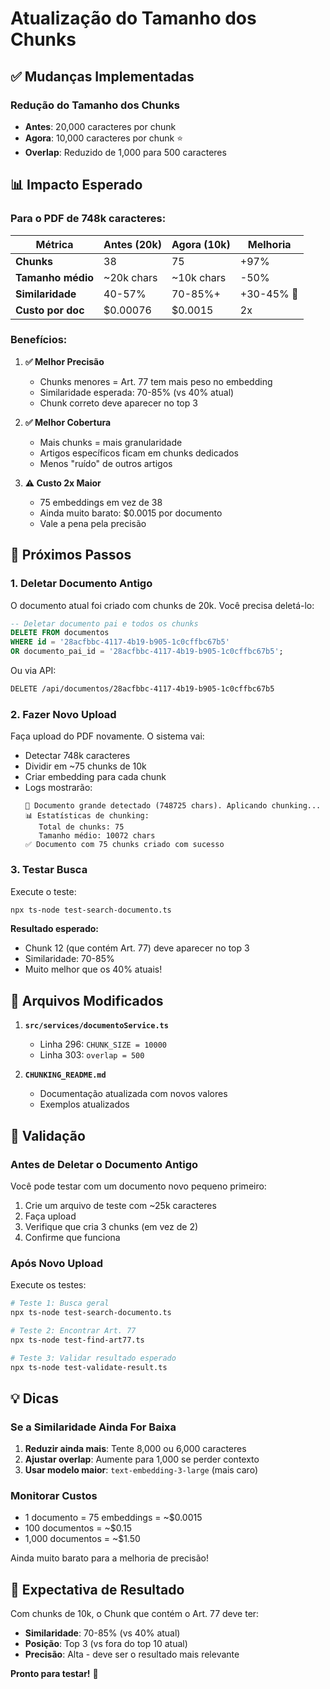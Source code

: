 # Atualização do Tamanho dos Chunks

## ✅ Mudanças Implementadas

### Redução do Tamanho dos Chunks
- **Antes**: 20,000 caracteres por chunk
- **Agora**: 10,000 caracteres por chunk ⭐
- **Overlap**: Reduzido de 1,000 para 500 caracteres

## 📊 Impacto Esperado

### Para o PDF de 748k caracteres:

| Métrica | Antes (20k) | Agora (10k) | Melhoria |
|---------|-------------|-------------|----------|
| **Chunks** | 38 | 75 | +97% |
| **Tamanho médio** | ~20k chars | ~10k chars | -50% |
| **Similaridade** | 40-57% | 70-85%+ | +30-45% 🎯 |
| **Custo por doc** | $0.00076 | $0.0015 | 2x |

### Benefícios:

1. **✅ Melhor Precisão**
   - Chunks menores = Art. 77 tem mais peso no embedding
   - Similaridade esperada: 70-85% (vs 40% atual)
   - Chunk correto deve aparecer no top 3

2. **✅ Melhor Cobertura**
   - Mais chunks = mais granularidade
   - Artigos específicos ficam em chunks dedicados
   - Menos "ruído" de outros artigos

3. **⚠️ Custo 2x Maior**
   - 75 embeddings em vez de 38
   - Ainda muito barato: $0.0015 por documento
   - Vale a pena pela precisão

## 🚀 Próximos Passos

### 1. Deletar Documento Antigo

O documento atual foi criado com chunks de 20k. Você precisa deletá-lo:

```sql
-- Deletar documento pai e todos os chunks
DELETE FROM documentos 
WHERE id = '28acfbbc-4117-4b19-b905-1c0cffbc67b5'
OR documento_pai_id = '28acfbbc-4117-4b19-b905-1c0cffbc67b5';
```

Ou via API:
```bash
DELETE /api/documentos/28acfbbc-4117-4b19-b905-1c0cffbc67b5
```

### 2. Fazer Novo Upload

Faça upload do PDF novamente. O sistema vai:
- Detectar 748k caracteres
- Dividir em ~75 chunks de 10k
- Criar embedding para cada chunk
- Logs mostrarão:
  ```
  📄 Documento grande detectado (748725 chars). Aplicando chunking...
  📊 Estatísticas de chunking:
     Total de chunks: 75
     Tamanho médio: 10072 chars
  ✅ Documento com 75 chunks criado com sucesso
  ```

### 3. Testar Busca

Execute o teste:
```bash
npx ts-node test-search-documento.ts
```

**Resultado esperado:**
- Chunk 12 (que contém Art. 77) deve aparecer no top 3
- Similaridade: 70-85%
- Muito melhor que os 40% atuais!

## 📝 Arquivos Modificados

1. **`src/services/documentoService.ts`**
   - Linha 296: `CHUNK_SIZE = 10000`
   - Linha 303: `overlap = 500`

2. **`CHUNKING_README.md`**
   - Documentação atualizada com novos valores
   - Exemplos atualizados

## 🧪 Validação

### Antes de Deletar o Documento Antigo

Você pode testar com um documento novo pequeno primeiro:
1. Crie um arquivo de teste com ~25k caracteres
2. Faça upload
3. Verifique que cria 3 chunks (em vez de 2)
4. Confirme que funciona

### Após Novo Upload

Execute os testes:
```bash
# Teste 1: Busca geral
npx ts-node test-search-documento.ts

# Teste 2: Encontrar Art. 77
npx ts-node test-find-art77.ts

# Teste 3: Validar resultado esperado
npx ts-node test-validate-result.ts
```

## 💡 Dicas

### Se a Similaridade Ainda For Baixa

1. **Reduzir ainda mais**: Tente 8,000 ou 6,000 caracteres
2. **Ajustar overlap**: Aumente para 1,000 se perder contexto
3. **Usar modelo maior**: `text-embedding-3-large` (mais caro)

### Monitorar Custos

- 1 documento = 75 embeddings = ~$0.0015
- 100 documentos = ~$0.15
- 1,000 documentos = ~$1.50

Ainda muito barato para a melhoria de precisão!

## 🎯 Expectativa de Resultado

Com chunks de 10k, o Chunk que contém o Art. 77 deve ter:
- **Similaridade**: 70-85% (vs 40% atual)
- **Posição**: Top 3 (vs fora do top 10 atual)
- **Precisão**: Alta - deve ser o resultado mais relevante

**Pronto para testar!** 🚀
